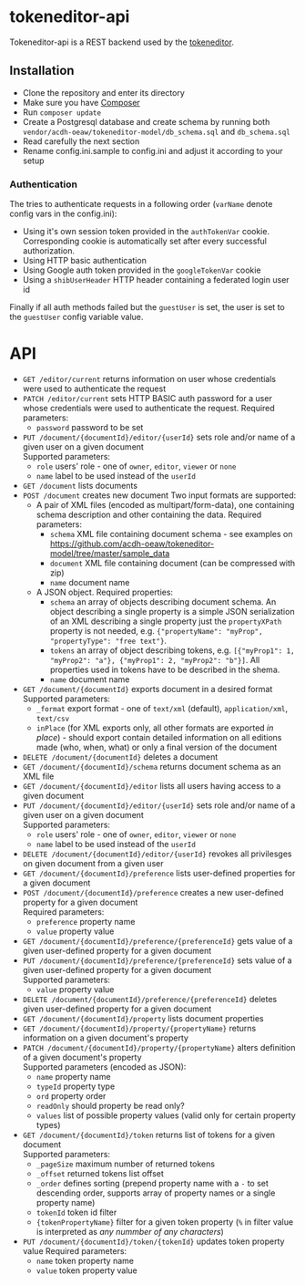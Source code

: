 # tokeneditor-api

Tokeneditor-api is a REST backend used by the [tokeneditor](https://github.com/acdh-oeaw/tokeneditor).

## Installation

- Clone the repository and enter its directory
- Make sure you have [Composer](https://getcomposer.org/)
- Run `composer update`
- Create a Postgresql database and create schema by running both `vendor/acdh-oeaw/tokeneditor-model/db_schema.sql` and `db_schema.sql`
- Read carefully the next section
- Rename config.ini.sample to config.ini and adjust it according to your setup

### Authentication

The tries to authenticate requests in a following order (`varName` denote config vars in the config.ini):

* Using it's own session token provided in the `authTokenVar` cookie.  
  Corresponding cookie is automatically set after every successful authorization.
* Using HTTP basic authentication
* Using Google auth token provided in the `googleTokenVar` cookie
* Using a `shibUserHeader` HTTP header containing a federated login user id

Finally if all auth methods failed but the `guestUser` is set, the user is set to the `guestUser` config variable value.

# API

* `GET /editor/current` returns information on user whose credentials were used to authenticate the request
* `PATCH /editor/current` sets HTTP BASIC auth password for a user whose credentials were used to authenticate the request.
   Required parameters:
    * `password` password to be set
* `PUT /document/{documentId}/editor/{userId}` sets role and/or name of a given user on a given document  
  Supported parameters:
    * `role` users' role - one of `owner`, `editor`, `viewer` or `none`
    * `name` label to be used instead of the `userId`
* `GET /document` lists documents
* `POST /document` creates new document
  Two input formats are supported:
    * A pair of XML files (encoded as multipart/form-data), one containing schema description and other containing the data.
      Required parameters:
        * `schema` XML file containing document schema - see examples on https://github.com/acdh-oeaw/tokeneditor-model/tree/master/sample_data
        * `document` XML file containing document (can be compressed with zip)
        * `name` document name
    * A JSON object.
      Required properties:
        * `schema` an array of objects describing document schema. An object describing a single property is a simple JSON 
          serialization of an XML describing a single property just the `propertyXPath` property is not needed, e.g.
          `{"propertyName": "myProp", "propertyType": "free text"}`.
        * `tokens` an array of object describing tokens, e.g. `[{"myProp1": 1, "myProp2": "a"}, {"myProp1": 2, "myProp2": "b"}]`.
          All properties used in tokens have to be described in the shema.
        * `name` document name
* `GET /document/{documentId}` exports document in a desired format
  Supported parameters:
    * `_format` export format - one of `text/xml` (default), `application/xml`, `text/csv`
    * `inPlace` (for XML exports only, all other formats are exported *in place*) - 
      should export contain detailed information on all editions made (who, when, what) or only a final version of the document
* `DELETE /document/{documentId}` deletes a document
* `GET /document/{documentId}/schema` returns document schema as an XML file
* `GET /document/{documentId}/editor` lists all users having access to a given document
* `PUT /document/{documentId}/editor/{userId}` sets role and/or name of a given user on a given document  
  Supported parameters:
    * `role` users' role - one of `owner`, `editor`, `viewer` or `none`
    * `name` label to be used instead of the `userId`
* `DELETE /document/{documentId}/editor/{userId}` revokes all privilesges on given document from a given user  
* `GET /document/{documentId}/preference` lists user-defined properties for a given document
* `POST /document/{documentId}/preference` creates a new user-defined property for a given document  
  Required parameters:
    * `preference` property name
    * `value` property value
* `GET /document/{documentId}/preference/{preferenceId}` gets value of a given user-defined property for a given document
* `PUT /document/{documentId}/preference/{preferenceId}` sets value of a given user-defined property for a given document  
  Supported parameters:
    * `value` property value
* `DELETE /document/{documentId}/preference/{preferenceId}` deletes given user-defined property for a given document
* `GET /document/{documentId}/property` lists document properties
* `GET /document/{documentId}/property/{propertyName}` returns information on a given document's property
* `PATCH /document/{documentId}/property/{propertyName}` alters definition of a given document's property  
  Supported parameters (encoded as JSON):
    * `name` property name
    * `typeId` property type
    * `ord` property order
    * `readOnly` should property be read only?
    * `values` list of possible property values (valid only for certain property types)
* `GET /document/{documentId}/token` returns list of tokens for a given document  
  Supported parameters:
    * `_pageSize` maximum number of returned tokens
    * `_offset` returned tokens list offset
    * `_order` defines sorting (prepend property name with a `-` to set descending order, supports array of property names or a single property name)
    * `tokenId` token id filter
    * `{tokenPropertyName}` filter for a given token property (`%` in filter value is interpreted as *any nummber of any characters*)
* `PUT /document/{documentId}/token/{tokenId}` updates token property value
  Required parameters:
    * `name` token property name
    * `value` token property value
```

